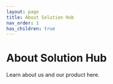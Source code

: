 ```yaml
---
layout: page
title: About Solution Hub
nav_order: 1
has_children: true
---
```


# About Solution Hub
Learn about us and our product here.